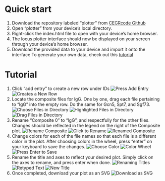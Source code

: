 # Quick start
1. Download the repository labeled “plotter” from [CEGRcode Github](https://github.com/CEGRcode)
2. Open “plotter” from your device’s local directory.
3. Right-click the index.html file to open with your device’s home browser.
4. The locus plotter interface should now be displayed on your screen through your device’s home browser.
5. Download the provided data to your device and import it onto the interface
To generate your own data, check out this [tutorial](https://github.com/CEGRcode/scriptmanager-docs/blob/main/docs/Tutorials/chipexo-tutorial.md)

# Tutorial
1. Click “add entry” to create a new row under IDs
![Press Add Entry](image1.png)
![Creates a New Row](image2.png)
2. Locate the composite files for lgG. One by one, drag each file pertaining to “lgG” into the empty row. Do the same for Gcn5, Spt7, and Sgf73.
![Choose Files in Directory](image3.png)
![Highlighted Files in Directory](image4.png)
![Drag Files in Directory](image5.png)
3. Rename “Composite 0” to “lgG”, and respectfully for the other files. Changes should be reflected in the legend on the right of the Composite plot.
![Rename Composite](image6.png)
![Click to Rename](image7.png)
![Renamed Composite](image8.png)
4. Change colors for each of the file names so that each file is a different color in the plot. After choosing colors in the wheel, press “enter” on your keyboard to save the changes.
![Choose Color](image9.png)
![Color Wheel](image10.png)
![Press Enter to Save](image11.png)
6. Rename the title and axes to reflect your desired plot. Simply click on the axes to rename, and press enter when done.
![Renaming Titles](image12.png)
![Retyped Text](image13.png)
![New Title](image14.png)
8. Once completed, download your plot as an SVG
![Download as SVG](image15.png)
